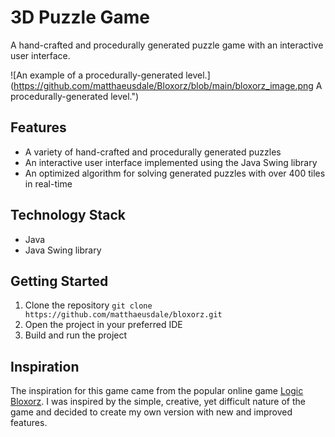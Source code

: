 # 3D Puzzle Game
A hand-crafted and procedurally generated puzzle game with an interactive user interface.

![An example of a procedurally-generated level.](https://github.com/matthaeusdale/Bloxorz/blob/main/bloxorz_image.png A procedurally-generated level.")

## Features
- A variety of hand-crafted and procedurally generated puzzles 
- An interactive user interface implemented using the Java Swing library 
- An optimized algorithm for solving generated puzzles with over 400 tiles in real-time 

## Technology Stack
- Java 
- Java Swing library 

## Getting Started
1. Clone the repository `git clone https://github.com/matthaeusdale/bloxorz.git`
2. Open the project in your preferred IDE 
3. Build and run the project 

## Inspiration
The inspiration for this game came from the popular online game [Logic Bloxorz](https://www.mathplayground.com/logic_bloxorz.html). I was inspired by the simple, creative, yet difficult nature of the game and decided to create my own version with new and improved features.
